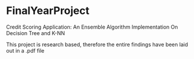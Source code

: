 # FinalYearProject
Credit Scoring Application: An Ensemble  Algorithm Implementation  On Decision Tree and K-NN

This project is research based, therefore the entire findings have been laid out in a .pdf file
